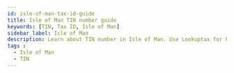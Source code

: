 ```yaml
---
id: isle-of-man-tax-id-guide
title: Isle of Man TIN number guide
keywords: [TIN, Tax ID, Isle of Man]
sidebar_label: Isle of Man
description: Learn about TIN number in Isle of Man. Use Lookuptax for hassle-free tax id validation in Isle of Man and other 100+ countries
tags : 
  - Isle of Man
  - TIN
---
```



